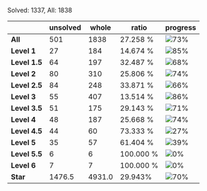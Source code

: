 Solved: 1337, All: 1838

| |unsolved|whole|ratio|progress|
|----|----|----|----|----|
|**All**| 501 | 1838 | 27.258 %| ![73%](https://progress-bar.dev/73?title=All) |
|**Level 1**| 27 | 184 | 14.674 %| ![85%](https://progress-bar.dev/85?title=Level+1)|
|**Level 1.5**| 64 | 197 | 32.487 %| ![68%](https://progress-bar.dev/68?title=Level+1.5)|
|**Level 2**| 80 | 310 | 25.806 %| ![74%](https://progress-bar.dev/74?title=Level+2)|
|**Level 2.5**| 84 | 248 | 33.871 %| ![66%](https://progress-bar.dev/66?title=Level+2.5)|
|**Level 3**| 55 | 407 | 13.514 %| ![86%](https://progress-bar.dev/86?title=Level+3)|
|**Level 3.5**| 51 | 175 | 29.143 %| ![71%](https://progress-bar.dev/71?title=Level+3.5)|
|**Level 4**| 48 | 187 | 25.668 %| ![74%](https://progress-bar.dev/74?title=Level+4)|
|**Level 4.5**| 44 | 60 | 73.333 %| ![27%](https://progress-bar.dev/27?title=Level+4.5)|
|**Level 5**| 35 | 57 | 61.404 %| ![39%](https://progress-bar.dev/39?title=Level+5)|
|**Level 5.5**| 6 | 6 | 100.000 %| ![0%](https://progress-bar.dev/0?title=Level+5.5)|
|**Level 6**| 7 | 7 | 100.000 %| ![0%](https://progress-bar.dev/0?title=Level+6)|
|**Star**|1476.5 | 4931.0 |29.943%| ![70%](https://progress-bar.dev/70?title=Star) |
